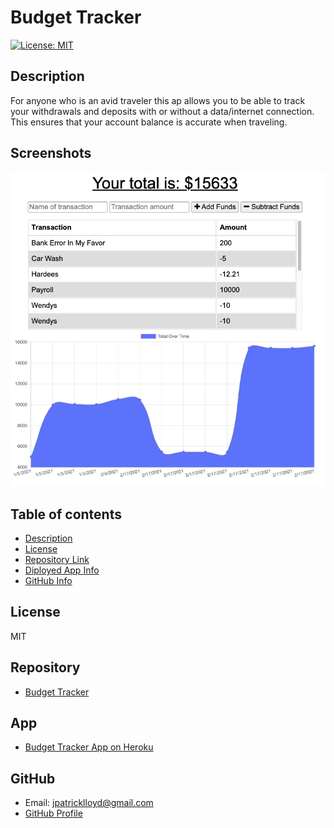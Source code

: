 # **Budget Tracker**
[![License: MIT](https://img.shields.io/badge/License-MIT-yellow.svg)](https://opensource.org/licenses/MIT)
## Description 
For anyone who is an avid traveler this ap allows you to be able to track your withdrawals and deposits with or without a data/internet connection.  This ensures that your account balance is accurate when traveling.
## Screenshots
![fitness](public/assets/budget.png)

## Table of contents
- [Description](#Description)
- [License](#License)
- [Repository Link](#Repository)
- [Diployed App Info](#App) 
- [GitHub Info](#GitHub) 
## License
MIT
## Repository
- [Budget Tracker](https://github.com/Meddle74/pwa-Budget-Tracker)

## App
- [Budget Tracker App on Heroku](https://traveling-budget-app.herokuapp.com/)
## GitHub
- Email: jpatricklloyd@gmail.com
- [GitHub Profile](https://github.com/Meddle74)